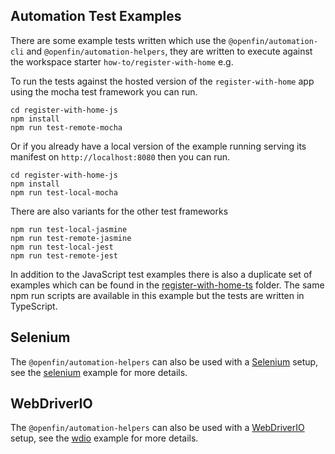 ## Automation Test Examples

There are some example tests written which use the `@openfin/automation-cli` and `@openfin/automation-helpers`, they are written to execute against the workspace starter `how-to/register-with-home` e.g.

To run the tests against the hosted version of the `register-with-home` app using the mocha test framework you can run.

```shell
cd register-with-home-js
npm install
npm run test-remote-mocha
```

Or if you already have a local version of the example running serving its manifest on `http://localhost:8080` then you can run.

```shell
cd register-with-home-js
npm install
npm run test-local-mocha
```

There are also variants for the other test frameworks

```shell
npm run test-local-jasmine
npm run test-remote-jasmine
npm run test-local-jest
npm run test-remote-jest
```

In addition to the JavaScript test examples there is also a duplicate set of examples which can be found in the [register-with-home-ts](./register-with-home-ts) folder. The same npm run scripts are available in this example but the tests are written in TypeScript.

## Selenium

The `@openfin/automation-helpers` can also be used with a [Selenium](https://www.selenium.dev/) setup, see the [selenium](./selenium/selenium.js) example for more details.

## WebDriverIO

The `@openfin/automation-helpers` can also be used with a [WebDriverIO](https://webdriver.io/) setup, see the [wdio](./wdio/wdio.conf.js) example for more details.
